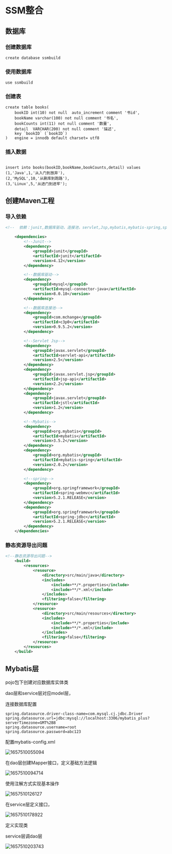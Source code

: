 # 							SSM整合

## 数据库

### 创建数据库

```mysql
create database ssmbuild

```

### 使用数据库

```mysql
use ssmbuild
```

### 创建表

```mysql
create table books(
	bookID int(10) not null  auto_increment comment '书id',
	bookName varchar(100) not null comment '书名',
	bookCounts int(11) not null comment '数量',
	detail  VARCHAR(200) not null comment '描述',
	key `bookID` (`bookID`)
)	engine = innodb default charset= utf8
```

### 插入数据

```mysql

insert into books(bookID,bookName,bookCounts,detail) values
(1,'Java',1,'从入门到放弃'),
(2,'MySQL',10,'从删库到跑路'),
(3,'Linux',5,'从进门到进牢');
```



## 创建Maven工程

### 导入依赖

```xml
<!--  依赖：junit,数据库驱动，连接池，servlet,Jsp,mybatis,mybatis-spring,spring  -->

    <dependencies>
        <!--Junit-->
        <dependency>
            <groupId>junit</groupId>
            <artifactId>junit</artifactId>
            <version>4.12</version>
        </dependency>

        <!--数据库驱动-->
        <dependency>
            <groupId>mysql</groupId>
            <artifactId>mysql-connector-java</artifactId>
            <version>8.0.18</version>
        </dependency>

        <!--数据库连接池-->
        <dependency>
            <groupId>com.mchange</groupId>
            <artifactId>c3p0</artifactId>
            <version>0.9.5.2</version>
        </dependency>

        <!--Servlet Jsp-->
        <dependency>
            <groupId>javax.servlet</groupId>
            <artifactId>servlet-api</artifactId>
            <version>2.5</version>
        </dependency>
        <dependency>
            <groupId>javax.servlet.jsp</groupId>
            <artifactId>jsp-api</artifactId>
            <version>2.2</version>
        </dependency>
        <dependency>
            <groupId>javax.servlet</groupId>
            <artifactId>jstl</artifactId>
            <version>1.2</version>
        </dependency>

        <!--Mybatis-->
        <dependency>
            <groupId>org.mybatis</groupId>
            <artifactId>mybatis</artifactId>
            <version>3.5.2</version>
        </dependency>
        <dependency>
            <groupId>org.mybatis</groupId>
            <artifactId>mybatis-spring</artifactId>
            <version>2.0.2</version>
        </dependency>

        <!--spring-->
        <dependency>
            <groupId>org.springframework</groupId>
            <artifactId>spring-webmvc</artifactId>
            <version>5.2.1.RELEASE</version>
        </dependency>
        <dependency>
            <groupId>org.springframework</groupId>
            <artifactId>spring-jdbc</artifactId>
            <version>5.2.1.RELEASE</version>
        </dependency>
    </dependencies>
```



### 静态资源导出问题

```xml
<!--静态资源导出问题-->
    <build>
        <resources>
            <resource>
                <directory>src/main/java</directory>
                <includes>
                    <include>**/*.properties</include>
                    <include>**/*.xml</include>
                </includes>
                <filtering>false</filtering>
            </resource>
            <resource>
                <directory>src/main/resources</directory>
                <includes>
                    <include>**/*.properties</include>
                    <include>**/*.xml</include>
                </includes>
                <filtering>false</filtering>
            </resource>
        </resources>
    </build>
```



## Mybatis层

pojo包下创建对应数据库实体类

dao层和service层对应model层，

连接数据库配置

```properties
spring.datasource.driver-class-name=com.mysql.cj.jdbc.Driver
spring.datasource.url=jdbc:mysql://localhost:3306/mybatis_plus?
serverTimezone=GMT%2B8
spring.datasource.username=root
spring.datasource.password=abc123
```

配置mybatis-config.xml

![1657510055094](C:\Users\水星记\AppData\Roaming\Typora\typora-user-images\1657510055094.png)

在dao层创建Mapper接口，定义基础方法逻辑

![1657510094714](C:\Users\水星记\AppData\Roaming\Typora\typora-user-images\1657510094714.png)

使用注解方式实现基本操作

![1657510126127](C:\Users\水星记\AppData\Roaming\Typora\typora-user-images\1657510126127.png)



在service层定义接口，

![1657510178922](C:\Users\水星记\AppData\Roaming\Typora\typora-user-images\1657510178922.png)

定义实现类

service层调dao层

![1657510203743](C:\Users\水星记\AppData\Roaming\Typora\typora-user-images\1657510203743.png)